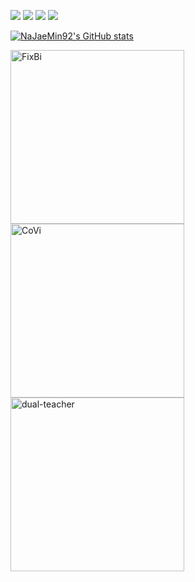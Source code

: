 <!-- ### 🌱🌱🌱 -->

<!--
**NaJaeMin92/NaJaeMin92** is a ✨ _special_ ✨ repository because its `README.md` (this file) appears on your GitHub profile.

Here are some ideas to get you started:

- 🔭 I’m currently working on ...
- 🌱 I’m currently learning ...
- 👯 I’m looking to collaborate on ...
- 🤔 I’m looking for help with ...
- 💬 Ask me about ...
- 📫 How to reach me: ...
- 😄 Pronouns: ...
- ⚡ Fun fact: ...
-->

<img src="https://img.shields.io/badge/Python-3766AB?style=flat-square&logo=Python&logoColor=white"/></a>
<img src="https://img.shields.io/badge/PyTorch-EE4C2C?style=flat-square&logo=PyTorch&logoColor=white"/></a>
<img src="https://img.shields.io/badge/OpenCV-5C3EE8?style=flat-square&logo=OpenCV&logoColor=white"/></a>
<img src="https://img.shields.io/badge/Transfer Learning-7E4DD2?style=flat-square&logo=Aiqfome&logoColor=white"/></a>

[![NaJaeMin92's GitHub stats](https://github-readme-stats.zohan.tech/api?username=NaJaeMin92&count_private=true&hide=prs,issues,contribs&show_icons=true&include_all_commits=true&theme=darcula)](https://github.com/NaJaeMin92)


<!--   <summary><h2>📘 My Top Open Source Projects</h2></summary>
 -->
  <!-- Repo info cards - https://github.com/anuraghazra/github-readme-stats -->
  <!-- Small repo cards (fork) - https://github.com/DenverCoder1/github-readme-stats -->
<p align="left">
    <a href="https://github.com/NaJaeMin92/FixBi"><img width="278" src="https://denvercoder1-github-readme-stats.vercel.app/api/pin/?username=NaJaeMin92&repo=FixBi&theme=react&bg_color=1F222E&title_color=F85D7F&hide_border=true&icon_color=F8D866&show_icons=false" alt="FixBi"></a>
    <a href="https://github.com/NaJaeMin92/Covi"><img width="278" src="https://denvercoder1-github-readme-stats.vercel.app/api/pin/?username=NaJaeMin92&repo=Covi&theme=react&bg_color=1F222E&title_color=F85D7F&hide_border=true&icon_color=F8D866&show_icons=false" alt="CoVi"></a>
    <a href="https://github.com/naver-ai/dual-teacher"><img width="278" src="https://denvercoder1-github-readme-stats.vercel.app/api/pin/?username=NaJaeMin92&repo=dual-teacher&theme=react&bg_color=1F222E&title_color=F85D7F&hide_border=true&icon_color=F8D866&show_icons=false" alt="dual-teacher"></a>
</p>
